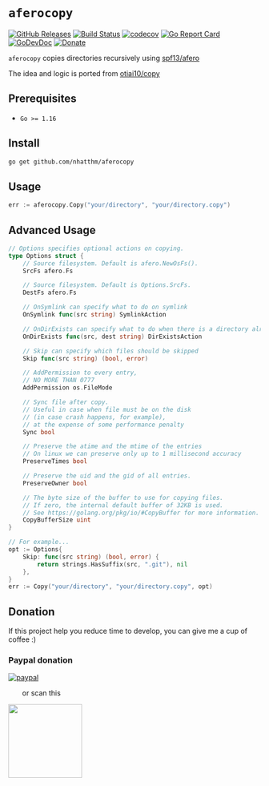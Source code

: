 # `aferocopy`

[![GitHub Releases](https://img.shields.io/github/v/release/nhatthm/aferocopy)](https://github.com/nhatthm/aferocopy/releases/latest)
[![Build Status](https://github.com/nhatthm/aferocopy/actions/workflows/test.yaml/badge.svg)](https://github.com/nhatthm/aferocopy/actions/workflows/test.yaml)
[![codecov](https://codecov.io/gh/nhatthm/aferocopy/branch/master/graph/badge.svg?token=eTdAgDE2vR)](https://codecov.io/gh/nhatthm/aferocopy)
[![Go Report Card](https://goreportcard.com/badge/github.com/nhatthm/aferocopy)](https://goreportcard.com/report/github.com/nhatthm/aferocopy)
[![GoDevDoc](https://img.shields.io/badge/dev-doc-00ADD8?logo=go)](https://pkg.go.dev/github.com/nhatthm/aferocopy)
[![Donate](https://img.shields.io/badge/Donate-PayPal-green.svg)](https://www.paypal.com/donate/?hosted_button_id=PJZSGJN57TDJY)

`aferocopy` copies directories recursively using [spf13/afero](https://github.com/spf13/afero)

The idea and logic is ported from [otiai10/copy](https://github.com/otiai10/copy)

## Prerequisites

- `Go >= 1.16`

## Install

```bash
go get github.com/nhatthm/aferocopy
```

## Usage

```go
err := aferocopy.Copy("your/directory", "your/directory.copy")
```
## Advanced Usage

```go
// Options specifies optional actions on copying.
type Options struct {
	// Source filesystem. Default is afero.NewOsFs().
	SrcFs afero.Fs

	// Source filesystem. Default is Options.SrcFs.
	DestFs afero.Fs

	// OnSymlink can specify what to do on symlink
	OnSymlink func(src string) SymlinkAction

	// OnDirExists can specify what to do when there is a directory already existing in destination.
	OnDirExists func(src, dest string) DirExistsAction

	// Skip can specify which files should be skipped
	Skip func(src string) (bool, error)

	// AddPermission to every entry,
	// NO MORE THAN 0777
	AddPermission os.FileMode

	// Sync file after copy.
	// Useful in case when file must be on the disk
	// (in case crash happens, for example),
	// at the expense of some performance penalty
	Sync bool

	// Preserve the atime and the mtime of the entries
	// On linux we can preserve only up to 1 millisecond accuracy
	PreserveTimes bool

	// Preserve the uid and the gid of all entries.
	PreserveOwner bool

	// The byte size of the buffer to use for copying files.
	// If zero, the internal default buffer of 32KB is used.
	// See https://golang.org/pkg/io/#CopyBuffer for more information.
	CopyBufferSize uint
}
```

```go
// For example...
opt := Options{
	Skip: func(src string) (bool, error) {
		return strings.HasSuffix(src, ".git"), nil
	},
}
err := Copy("your/directory", "your/directory.copy", opt)
```

## Donation

If this project help you reduce time to develop, you can give me a cup of coffee :)

### Paypal donation

[![paypal](https://www.paypalobjects.com/en_US/i/btn/btn_donateCC_LG.gif)](https://www.paypal.com/donate/?hosted_button_id=PJZSGJN57TDJY)

&nbsp;&nbsp;&nbsp;&nbsp;&nbsp;&nbsp;&nbsp;or scan this

<img src="https://user-images.githubusercontent.com/1154587/113494222-ad8cb200-94e6-11eb-9ef3-eb883ada222a.png" width="147px" />
